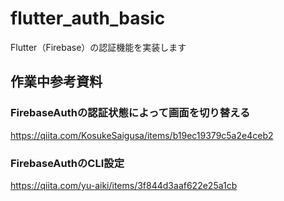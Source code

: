 # flutter_auth_basic

Flutter（Firebase）の認証機能を実装します

## 作業中参考資料
### FirebaseAuthの認証状態によって画面を切り替える
https://qiita.com/KosukeSaigusa/items/b19ec19379c5a2e4ceb2
### FirebaseAuthのCLI設定
https://qiita.com/yu-aiki/items/3f844d3aaf622e25a1cb
